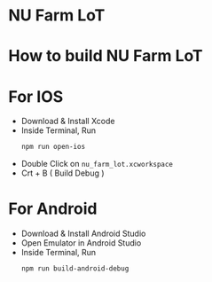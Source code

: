 # NU Farm LoT

# How to build NU Farm LoT
# For IOS
+ Download & Install Xcode 
+ Inside Terminal, Run 
  ```sh 
  npm run open-ios
  ```
+ Double Click on `nu_farm_lot.xcworkspace`
+ Crt + B ( Build Debug )
# For Android
+ Download & Install Android Studio
+ Open Emulator in Android Studio
+ Inside Terminal, Run
  ```sh 
  npm run build-android-debug
  ```

